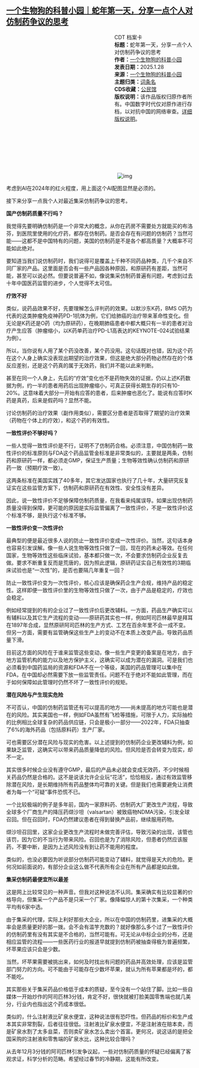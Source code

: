 <!--1738283430000-->
[一个生物狗的科普小园｜蛇年第一天，分享一点个人对仿制药争议的思考](https://chinadigitaltimes.net/chinese/715483.html)
------

<div style="width:42%;float:right;padding-left:20px;"><div class="su-spoiler su-spoiler-style-fancy su-spoiler-icon-chevron-circle su-spoiler-closed" data-scroll-offset="0" data-anchor-in-url="no"><div class="su-spoiler-title" tabindex="0" role="button"><span class="su-spoiler-icon"></span>CDT 档案卡</div><div class="su-spoiler-content su-u-clearfix su-u-trim"><strong>标题：</strong>蛇年第一天，分享一点个人对仿制药争议的思考<br><strong>作者：</strong><a href="https://chinadigitaltimes.net/space/一个生物狗的科普小园" target="_blank">一个生物狗的科普小园</a><br><strong>发表日期：</strong>2025.1.28<br><strong>来源：</strong><a href="https://archive.ph/rM1K7" target="_blank">一个生物狗的科普小园</a><br><strong>主题归类：</strong><a href="https://chinadigitaltimes.net/space/词条名" target="_blank">词条名</a><br><strong>CDS收藏：</strong><a href="https://chinadigitaltimes.net/space/%E5%85%AC%E6%B0%91%E9%A6%86" target="_blank" rel="noopener">公民馆</a><br><strong>版权说明：</strong>该作品版权归原作者所有。中国数字时代仅对原作进行存档，以对抗中国的网络审查。<a href="https://chinadigitaltimes.net/chinese/copyright">详细版权说明</a>。</div></div></div><p><img decoding="async" src="data:image/svg+xml,%3Csvg%20xmlns='http://www.w3.org/2000/svg'%20viewBox='0%200%200%200'%3E%3C/svg%3E" alt="img" data-lazy-src="https://chinadigitaltimes.net/chinese/files/2025/01/6401.jpg"><noscript><img decoding="async" src="https://chinadigitaltimes.net/chinese/files/2025/01/6401.jpg" alt="img"></noscript></p><p>考虑到AI在2024年的红火程度，用上面这个AI配图显然是必须的。</p><p>接下来分享一点我个人对最近集采仿制药争议的思考。</p><p><strong>国产仿制药质量不行吗？</strong></p><p>我觉得先要明确仿制药是一个非常大的概念，从你在药房不需要处方就能买的布洛芬，到医院里使用的化疗药，都存在仿制药。是否会存在有问题的仿制药？当然可能——这都不是中国特有的问题，美国的仿制药是不是各个都高质量？大概率不可能如此绝对。</p><p>要知道当我们说仿制药时，我们说得可是覆盖上千种不同药品种类，几千个来自不同厂家的产品。这里面是否会有一些产品因各种原因，和原研药有差距，当然可能，甚至可以说必然。但要说普遍不如，像说集采仿制药普遍有问题，考虑到过去十年中国医药监管的进步，个人觉得不太可信。  </p><p><strong>疗效不好</strong>  </p><p>类似，说药品效果不好，先要理解怎么评判药的效果。以默沙东K药，BMS O药为代表的这类肿瘤免疫神药PD-1抗体为例，它们给肺癌的治疗带来革命性变化。但无论是K药还是O药（均为原研药），在晚期肺癌患者中都大概只有一半的患者对治疗产生应答（肿瘤缩小，以K药单药治疗PD-L1高表达的KEYNOTE-024试验结果为例）。</p><p>所以，当你说有人用了某个药没改善，某个药没用。这句话既对也错，因为这个药在这个人身上确实没表现出期望的治疗效果，但这是绝大部分药物必然存在的个体反应差别，还是这个药真的属于无效药，我们并不能以此来判断。  </p><p>甚至在同一个人身上，先后的“疗效”变化也不是药物失效的证据，仍以上述K药数据为例，约一半的患者用药后出现肿瘤缩小，可真正获得长期生存的只有10-20%。这意味着大部分一开始有应答的患者，后来肿瘤也恶化了。能说有应答时K药是真药，后来是假药吗？显然不能。</p><p>讨论仿制药的治疗效果（副作用类似），需要区分患者是否取得了期望的治疗效果（药物在个体上的疗效），和这个药的有效性。</p><p><strong>一致性评价不够好吗？</strong></p><p>一些人觉得一致性评价是不行，证明不了仿制药合格。必须注意，中国仿制药一致性评价的标准原则与FDA这个药品监管金标准是非常类似的，主要就是两条，仿制药和原研药一样，都必须走GMP，保证生产质量；生物等效性确认仿制药和原研药一致（预期疗效一致）。  </p><p>这两条标准在美国实践了40多年，其它发达国家也执行了几十年，大量研究反复证实在这些监管方案下，仿制药和原研药在有效性、安全性没有差异。</p><p>因此，说一致性评价不足够保障仿制药质量，在我看来纯属误导。如果出现仿制药质量没得到保障，更可能的原因是实际监管偏离了一致性评价，不是一致性评价这个标准不够，是执行这个标准不够。</p><p><strong>一致性评价变一次性评价</strong></p><p>最典型的便是最近很多人说的防止一致性评价变成一次性评价。当然，这句话本身也容易引发误解。像一些人说生物等效性只做了一回，现在的药未必等效。在任何国家，生物等效性这些临床试验，基本都只做一次，不会要求仿制药企业反复去做。要求不断重复反而是荒唐的，因为照此逻辑，原研药证实自己有效性的3期临床试验也是“一次性”的，是否也要隔几年重复一回？  </p><p>防止一致性评价变为一次性评价，核心应该是确保药企生产合规，维持产品的稳定性。这样即便一致性评价里的生物等效性只做了一次，由于产品是稳定的，疗效也会稳定。  </p><p>例如经常提到的有的企业过了一致性评价后更改辅料。一方面，药品生产确实可以有辅料以及其它生产流程的变动——原研药其实也一样，例如阿司匹林最早是拜耳在1897年合成，显然原研阿司匹林的生产方式、工艺在百余年里不会一成不变。但另一方面，需要有监管确保这些生产上的变动不在本质上改变产品，导致药品质量下滑。</p><p>目前这方面的风险在于谁来监管这些变动，像一些生产变更的备案是在地方，由于地方监管机构的能力以及地方保护主义，这确实可以成为潜在的漏洞。可是我们也必须看到中国药监局的资源和FDA不在一个等级，美国的药品管理可以集中在FDA，在中国却必然需要下放一些监管责任。问题不在于绝对不能如此管理，而在于如何保障如此管理时仍然不坏了一致性评价的规矩。</p><p><strong>潜在风险与产生现实危险</strong></p><p>不可否认，中国的仿制药监管还有可以提高的地方——尚未提高的地方可能也是潜在的风险。其实美国也一样，例如FDA虽然有飞检等措施，可限于人力，实际抽检的比例相比全球复杂的药品供应链，只会是极小一部分——2022年，FDA只抽查了6%的海外药品（包括原料药）生产厂家。</p><p>可也需要区分潜在风险与现实的危害。以上述提到的仿制药企业更改辅料为例，如果缺乏监管，这确实可以带来药品质量降低的风险。但风险是否会转变为现实，却不一定。  </p><p>其实很多时候企业没有遵守GMP，最后的产品未必就会变成无效药，不少时候相关药品仍然是合格的。这不是说该允许企业玩“花活”，恰恰相反，通过有效监管移除潜在风险，是长期维持所有药品整体均可靠的关键。但是我们也需要避免让消费者为每一个“可疑”事件恐慌不已。  </p><p>一个比较极端的例子是多年前，国内一家原料药、仿制药大厂更改生产流程，导致全球多个厂商生产的降压药缬沙坦（valsartan）被致癌物NDMA污染，引发全球召回。但在召回时，FDA仍然建议患者在得到替换产品前，继续服用药物。</p><p>缬沙坦召回里，这家企业更改生产流程时未做完善评估，导致污染的出现，该管也该罚，因为它的不当行为带来风险。召回也是为了消除风险，但患者仍然应该服药，不要中断，是因为上述风险没有到让药不能用的程度。</p><p>类似的，也没必要因为听说部分仿制药可能变动了辅料，就觉得是天大的危险。更何况如前面说的，有部分企业这么做不代表所有企业在所有产品都是如此做。  </p><p><strong>集采仿制药最便宜所以最差</strong></p><p>这是网上比较常见的一种声音。但我对这种说法不认同。集采确实有比较显著的价格导向，但集采一个产品不是只采一个厂家。像降幅惊人的第十次集采，一个种类平均有6家中选。  </p><p>由于集采的代理，实际上利好那些大企业，所以在中国的仿制药里，进集采的大概率会是质量更好的那一拨。会不会有滥竽充数的？就好像那么多个过了一致性评价的仿制药里有没有其实是不合格的，当然可能有。可无论从中标企业的分布，还是相应监管的流程——一些医药行业的报道早就提到仿制药被抽查得极为普遍频繁，坏苹果应该只会是少数。</p><p>当然，坏苹果需要被挑出来，如何及时找出有问题的药品并高效处理，应该是监管部门努力的方向。可不能由于可能存在少数坏苹果，就认为所有苹果都是坏的，都不能吃。  </p><p>其实那些关于集采药品价格低于成本的质疑，至今没有一个站住了脚。比如一些自媒体一开始炒作的阿司匹林3分钱，肯定不好，很快就被打脸美国零售端也就几美分，行业内也指出这个药成本很低。  </p><p>类似的，什么注射液比矿泉水便宜，这种说法很有恐吓性。但药品的标价和生产成本其实非常割裂，后者往往很低。注射液比矿泉水便宜，不是注射液在赔本卖，而是矿泉水割了太多韭菜，否则卖矿泉水怎么卖出个首富。更何况，说这话的是把全国采购的注射液和零售端的矿泉水比，这种比较合理吗？  </p><p>从去年12月3分钱的阿司匹林引发争议起，一些对仿制药质量的怀疑已经偏离了客观求证，科学分析的范畴。希望经过春节的冷静期，这能有所改变。</p><div class="addtoany_share_save_container addtoany_content addtoany_content_bottom"><div class="a2a_kit a2a_kit_size_32 addtoany_list" data-a2a-url="https://chinadigitaltimes.net/chinese/715483.html" data-a2a-title="一个生物狗的科普小园｜蛇年第一天，分享一点个人对仿制药争议的思考"><a class="a2a_button_facebook" href="https://www.addtoany.com/add_to/facebook?linkurl=https%3A%2F%2Fchinadigitaltimes.net%2Fchinese%2F715483.html&amp;linkname=%E4%B8%80%E4%B8%AA%E7%94%9F%E7%89%A9%E7%8B%97%E7%9A%84%E7%A7%91%E6%99%AE%E5%B0%8F%E5%9B%AD%EF%BD%9C%E8%9B%87%E5%B9%B4%E7%AC%AC%E4%B8%80%E5%A4%A9%EF%BC%8C%E5%88%86%E4%BA%AB%E4%B8%80%E7%82%B9%E4%B8%AA%E4%BA%BA%E5%AF%B9%E4%BB%BF%E5%88%B6%E8%8D%AF%E4%BA%89%E8%AE%AE%E7%9A%84%E6%80%9D%E8%80%83" title="Facebook" rel="nofollow noopener" target="_blank"></a><a class="a2a_button_twitter" href="https://www.addtoany.com/add_to/twitter?linkurl=https%3A%2F%2Fchinadigitaltimes.net%2Fchinese%2F715483.html&amp;linkname=%E4%B8%80%E4%B8%AA%E7%94%9F%E7%89%A9%E7%8B%97%E7%9A%84%E7%A7%91%E6%99%AE%E5%B0%8F%E5%9B%AD%EF%BD%9C%E8%9B%87%E5%B9%B4%E7%AC%AC%E4%B8%80%E5%A4%A9%EF%BC%8C%E5%88%86%E4%BA%AB%E4%B8%80%E7%82%B9%E4%B8%AA%E4%BA%BA%E5%AF%B9%E4%BB%BF%E5%88%B6%E8%8D%AF%E4%BA%89%E8%AE%AE%E7%9A%84%E6%80%9D%E8%80%83" title="Twitter" rel="nofollow noopener" target="_blank"></a><a class="a2a_button_telegram" href="https://www.addtoany.com/add_to/telegram?linkurl=https%3A%2F%2Fchinadigitaltimes.net%2Fchinese%2F715483.html&amp;linkname=%E4%B8%80%E4%B8%AA%E7%94%9F%E7%89%A9%E7%8B%97%E7%9A%84%E7%A7%91%E6%99%AE%E5%B0%8F%E5%9B%AD%EF%BD%9C%E8%9B%87%E5%B9%B4%E7%AC%AC%E4%B8%80%E5%A4%A9%EF%BC%8C%E5%88%86%E4%BA%AB%E4%B8%80%E7%82%B9%E4%B8%AA%E4%BA%BA%E5%AF%B9%E4%BB%BF%E5%88%B6%E8%8D%AF%E4%BA%89%E8%AE%AE%E7%9A%84%E6%80%9D%E8%80%83" title="Telegram" rel="nofollow noopener" target="_blank"></a><a class="a2a_button_reddit" href="https://www.addtoany.com/add_to/reddit?linkurl=https%3A%2F%2Fchinadigitaltimes.net%2Fchinese%2F715483.html&amp;linkname=%E4%B8%80%E4%B8%AA%E7%94%9F%E7%89%A9%E7%8B%97%E7%9A%84%E7%A7%91%E6%99%AE%E5%B0%8F%E5%9B%AD%EF%BD%9C%E8%9B%87%E5%B9%B4%E7%AC%AC%E4%B8%80%E5%A4%A9%EF%BC%8C%E5%88%86%E4%BA%AB%E4%B8%80%E7%82%B9%E4%B8%AA%E4%BA%BA%E5%AF%B9%E4%BB%BF%E5%88%B6%E8%8D%AF%E4%BA%89%E8%AE%AE%E7%9A%84%E6%80%9D%E8%80%83" title="Reddit" rel="nofollow noopener" target="_blank"></a><a class="a2a_button_whatsapp" href="https://www.addtoany.com/add_to/whatsapp?linkurl=https%3A%2F%2Fchinadigitaltimes.net%2Fchinese%2F715483.html&amp;linkname=%E4%B8%80%E4%B8%AA%E7%94%9F%E7%89%A9%E7%8B%97%E7%9A%84%E7%A7%91%E6%99%AE%E5%B0%8F%E5%9B%AD%EF%BD%9C%E8%9B%87%E5%B9%B4%E7%AC%AC%E4%B8%80%E5%A4%A9%EF%BC%8C%E5%88%86%E4%BA%AB%E4%B8%80%E7%82%B9%E4%B8%AA%E4%BA%BA%E5%AF%B9%E4%BB%BF%E5%88%B6%E8%8D%AF%E4%BA%89%E8%AE%AE%E7%9A%84%E6%80%9D%E8%80%83" title="WhatsApp" rel="nofollow noopener" target="_blank"></a><a class="a2a_button_email" href="https://www.addtoany.com/add_to/email?linkurl=https%3A%2F%2Fchinadigitaltimes.net%2Fchinese%2F715483.html&amp;linkname=%E4%B8%80%E4%B8%AA%E7%94%9F%E7%89%A9%E7%8B%97%E7%9A%84%E7%A7%91%E6%99%AE%E5%B0%8F%E5%9B%AD%EF%BD%9C%E8%9B%87%E5%B9%B4%E7%AC%AC%E4%B8%80%E5%A4%A9%EF%BC%8C%E5%88%86%E4%BA%AB%E4%B8%80%E7%82%B9%E4%B8%AA%E4%BA%BA%E5%AF%B9%E4%BB%BF%E5%88%B6%E8%8D%AF%E4%BA%89%E8%AE%AE%E7%9A%84%E6%80%9D%E8%80%83" title="Email" rel="nofollow noopener" target="_blank"></a><a class="a2a_button_copy_link" href="https://www.addtoany.com/add_to/copy_link?linkurl=https%3A%2F%2Fchinadigitaltimes.net%2Fchinese%2F715483.html&amp;linkname=%E4%B8%80%E4%B8%AA%E7%94%9F%E7%89%A9%E7%8B%97%E7%9A%84%E7%A7%91%E6%99%AE%E5%B0%8F%E5%9B%AD%EF%BD%9C%E8%9B%87%E5%B9%B4%E7%AC%AC%E4%B8%80%E5%A4%A9%EF%BC%8C%E5%88%86%E4%BA%AB%E4%B8%80%E7%82%B9%E4%B8%AA%E4%BA%BA%E5%AF%B9%E4%BB%BF%E5%88%B6%E8%8D%AF%E4%BA%89%E8%AE%AE%E7%9A%84%E6%80%9D%E8%80%83" title="Copy Link" rel="nofollow noopener" target="_blank"></a><a class="a2a_dd addtoany_share_save addtoany_share" href="https://www.addtoany.com/share"></a></div></div>
